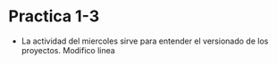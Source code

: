# Practica 1-3
- La actividad del miercoles sirve para entender el versionado de los proyectos.
Modifico linea